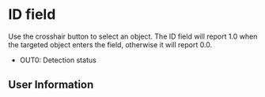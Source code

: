 # ID field
Use the crosshair button to select an object. The ID field will report 1.0 when the targeted object enters the field, otherwise it will report 0.0.

- OUT0: Detection status

## User Information